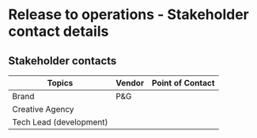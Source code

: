 # Release to operations - Stakeholder contact details 

## Stakeholder contacts
|Topics|Vendor|Point of Contact|
|---|---|---|
|Brand|P&G||
|Creative Agency|||
|Tech Lead (development)|||
